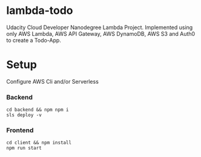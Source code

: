 # lambda-todo

Udacity Cloud Developer Nanodegree Lambda Project.
Implemented using only AWS Lambda, AWS API Gateway, AWS DynamoDB, AWS S3 and Auth0 to create a Todo-App.

# Setup

Configure AWS Cli and/or Serverless

### Backend

```
cd backend && npm npm i
sls deploy -v
```

### Frontend

```
cd client && npm install
npm run start
```
